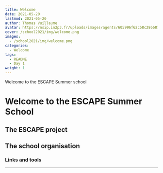 ```yaml
---
title: Welcome
date: 2021-05-20
lastmod: 2021-05-20
author: Thomas Vuillaume
avatar: https://nsip.in2p3.fr/uploads/images/agents/605996f62c58c286687850.jpg
cover: /school2021/img/welcome.png
images:
  - /school2021/img/welcome.png
categories:
  - Welcome
tags:
  - README
  - Day 1
weight: 1
---
```


Welcome to the ESCAPE Summer school

<!--more-->
<!---->

<!-- Dear instructor:
* The dates at the top of this markdown (.md) document will help order the classes in the portal.
Please, if you don't need to, do not change the one that is now.
* Take into account that there is a feature in the dates: if you use a date in the future, the class will be not visible in the portal until the date you have assigned.
* You can create dedicated folders if you need to.
* But if you simply need to add some pictures, you can use the folder ../static/img/ mentioned at the top as /school2021/img/
-->

<!---->

# Welcome to the ESCAPE Summer School


## The ESCAPE project

## The school organisation

### Links and tools


---
